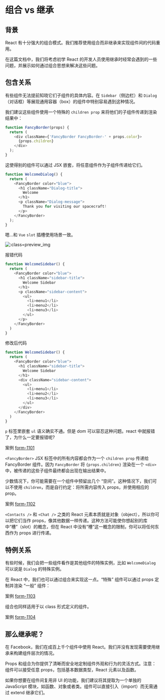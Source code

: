# 组合 vs 继承

## 背景

React 有十分强大的组合模式。我们推荐使用组合而非继承来实现组件间的代码重用。

在这篇文档中，我们将考虑初学 React 的开发人员使用继承时经常会遇到的一些问题，并展示如何通过组合思想来解决这些问题。

## 包含关系

有些组件无法提前知晓它们子组件的具体内容。在 `Sidebar`（侧边栏）和 `Dialog`（对话框）等展现通用容器（box）的组件中特别容易遇到这种情况。

我们建议这些组件使用一个特殊的 `children prop` 来将他们的子组件传递到渲染结果中：

```js
function FancyBorder(props) {
  return (
    <div className={'FancyBorder FancyBorder-' + props.color}>
      {props.children}
    </div>
  );
}
```

这使得别的组件可以通过 JSX 嵌套，将任意组件作为子组件传递给它们。

```js
function WelcomeDialog() {
  return (
    <FancyBorder color="blue">
      <h1 className="Dialog-title">
        Welcome
      </h1>
      <p className="Dialog-message">
        Thank you for visiting our spacecraft!
      </p>
    </FancyBorder>
  );
}
```

嗯...和 `Vue` `slot` 插槽使用场景一致。

![](https://jesonhu.github.io/react-study/assets/imgs/20200715163449.jpg ':class=preview_img')

报错代码
```js
function WelcomeSidebar() {
  return (
    <FancyBorder color="blue">
      <h1 className="sidebar-title">
        Welcome Sidebar
      </h1>
      <p className="sidebar-content">
        <ul>
          <li>menu1</li>
          <li>menu2</li>
          <li>menu3</li>
        </ul>
      </p>
    </FancyBorder>
  )
}
```

修改后代码
```js
function WelcomeSidebar() {
  return (
    <FancyBorder color="blue">
      <h1 className="sidebar-title">
        Welcome Sidebar
      </h1>
      <div className="sidebar-content">
        <ul>
          <li>menu1</li>
          <li>menu2</li>
          <li>menu3</li>
        </ul>
      </div>
    </FancyBorder>
  )
}
```

`p` 标签里嵌套 `ul` 语义确实不通。但是 dom 可以容忍这种问题。react 中就报错了，为什么一定要报错呢?

案例 [form-1101](https://github.com/Jesonhu/react-study/tree/master/demos/form-1101)

`<FancyBorder>` JSX 标签中的所有内容都会作为一个 `children prop` 传递给 FancyBorder 组件。因为 `FancyBorder` 将 `{props.children}` 渲染在一个 `<div>` 中，被传递的这些子组件最终都会出现在输出结果中。


少数情况下，你可能需要在一个组件中预留出几个 “空间”。这种情况下，我们可以不使用 `children`，而是自行约定：将所需内容传入 props，并使用相应的 prop。

案例 [form-1102](https://github.com/Jesonhu/react-study/tree/master/demos/form-1102)

`<Contacts />` 和 `<Chat />` 之类的 React 元素本质就是对象（object），所以你可以把它们当作 props，像其他数据一样传递。这种方法可能使你想起别的库中“槽”（slot）的概念，但在 React 中没有“槽”这一概念的限制，你可以将任何东西作为 props 进行传递。

## 特例关系

有些时候，我们会把一些组件看作是其他组件的特殊实例，比如 `WelcomeDialog` 可以说是 `Dialog` 的特殊实例。

在 React 中，我们也可以通过组合来实现这一点。“特殊” 组件可以通过 props 定制并渲染 “一般” 组件：

案例 [form-1103](https://github.com/Jesonhu/react-study/tree/master/demos/form-1103)

组合也同样适用于以 class 形式定义的组件。

案例 [form-1104](https://github.com/Jesonhu/react-study/tree/master/demos/form-1104)

## 那么继承呢？

在 Facebook，我们在成百上千个组件中使用 React。我们并没有发现需要使用继承来构建组件层次的情况。

Props 和组合为你提供了清晰而安全地定制组件外观和行为的灵活方式。注意：组件可以接受任意 props，包括基本数据类型，React 元素以及函数。

如果你想要在组件间复用非 UI 的功能，我们建议将其提取为一个单独的 JavaScript 模块，如函数、对象或者类。组件可以直接引入（import）而无需通过 extend 继承它们。